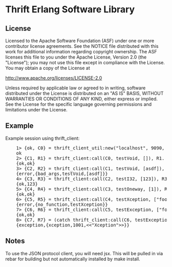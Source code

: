 Thrift Erlang Software Library
==============================

License
------

Licensed to the Apache Software Foundation (ASF) under one
or more contributor license agreements. See the NOTICE file
distributed with this work for additional information
regarding copyright ownership. The ASF licenses this file
to you under the Apache License, Version 2.0 (the
"License"); you may not use this file except in compliance
with the License. You may obtain a copy of the License at

  http://www.apache.org/licenses/LICENSE-2.0

Unless required by applicable law or agreed to in writing,
software distributed under the License is distributed on an
"AS IS" BASIS, WITHOUT WARRANTIES OR CONDITIONS OF ANY
KIND, either express or implied. See the License for the
specific language governing permissions and limitations
under the License.

Example
-------

Example session using thrift_client:


<pre>
    1> {ok, C0} = thrift_client_util:new("localhost", 9090, thriftTest_thrift, []), ok.
    ok
    2> {C1, R1} = thrift_client:call(C0, testVoid, []), R1.
    {ok,ok}
    3> {C2, R2} = thrift_client:call(C1, testVoid, [asdf]), R2.
    {error,{bad_args,testVoid,[asdf]}}
    4> {C3, R3} = thrift_client:call(C2, testI32, [123]), R3.
    {ok,123}
    5> {C4, R4} = thrift_client:call(C3, testOneway, [1]), R4.
    {ok,ok}
    6> {C5, R5} = thrift_client:call(C4, testXception, ["foo"]), R5.
    {error,{no_function,testXception}}
    7> {C6, R6} = thrift_client:call(C5, testException, ["foo"]), R6.
    {ok,ok}
    8> {C7, R7} = (catch thrift_client:call(C6, testException, ["Xception"])), R7.
    {exception,{xception,1001,<<"Xception">>}}
</pre>

Notes
-----

To use the JSON protocol client, you will need jsx.  This will be pulled in
via rebar for building but not automatically installed by make install.
